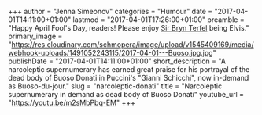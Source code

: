 +++
author = "Jenna Simeonov"
categories = "Humour"
date = "2017-04-01T14:11:00+01:00"
lastmod = "2017-04-01T17:26:00+01:00"
preamble = "Happy April Fool's Day, readers! Please enjoy [Sir Bryn Terfel](/scene/people/bryen-terfel/) being Elvis."
primary_image = "https://res.cloudinary.com/schmopera/image/upload/v1545409169/media/webhook-uploads/1491052243115/2017-04-01---Buoso.jpg.jpg"
publishDate = "2017-04-01T14:11:00+01:00"
short_description = "A narcoleptic supernumerary has earned great praise for his portrayal of the dead body of Buoso Donati in Puccini&#039;s &quot;Gianni Schicchi&quot;, now in-demand as Buoso-du-jour."
slug = "narcoleptic-donati"
title = "Narcoleptic supernumerary in demand as dead body of Buoso Donati"
youtube_url = "https://youtu.be/m2sMbPbq-EM"
+++


